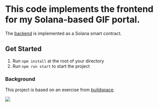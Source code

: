# This code implements the frontend for my Solana-based GIF portal.

The [backend](https://github.com/scheuclu/gif-portal-contract) is implemented as a Solana smart contract.

## Get Started

1. Run `npm install` at the root of your directory
2. Run `npm run start` to start the project


### Background
This project is based on an exercise from [buildspace](https://app.buildspace.so/courses/CObd6d35ce-3394-4bd8-977e-cbee82ae07a3).


![](gif-portal.gif)
